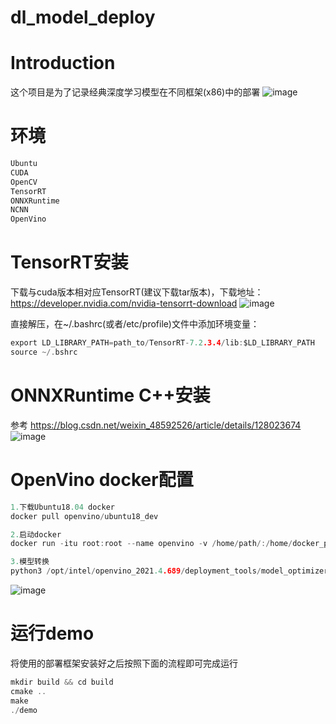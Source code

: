 # dl_model_deploy
# Introduction
这个项目是为了记录经典深度学习模型在不同框架(x86)中的部署
![image](https://github.com/yhwang-hub/dl_model_deploy/blob/master/image/deployment-framework.jpg)

# 环境
```C
Ubuntu
CUDA
OpenCV
TensorRT
ONNXRuntime
NCNN
OpenVino
```

# TensorRT安装
下载与cuda版本相对应TensorRT(建议下载tar版本)，下载地址： https://developer.nvidia.com/nvidia-tensorrt-download
![image](https://github.com/yhwang-hub/dl_model_deploy/blob/master/image/TensorRT-tar.png)

直接解压，在~/.bashrc(或者/etc/profile)文件中添加环境变量：
```C
export LD_LIBRARY_PATH=path_to/TensorRT-7.2.3.4/lib:$LD_LIBRARY_PATH
source ~/.bshrc
```

# ONNXRuntime C++安装
参考 https://blog.csdn.net/weixin_48592526/article/details/128023674
![image](https://github.com/yhwang-hub/dl_model_deploy/blob/master/image/onnxruntime.png)
# OpenVino docker配置
```C
1.下载Ubuntu18.04 docker
docker pull openvino/ubuntu18_dev

2.启动docker
docker run -itu root:root --name openvino -v /home/path/:/home/docker_path/ -v /tmp/.X11-unix/:/tmp/.X11-unix/ -e DISPLAY=$DISPLAY --shm-size=64g openvino/ubuntu18_dev /bin/bash

3.模型转换
python3 /opt/intel/openvino_2021.4.689/deployment_tools/model_optimizer/mo_onnx.py --input_model yolox_s_sim_modify.onnx --input_shape [1,3,640,640] --output_dir ./
```
![image](https://github.com/yhwang-hub/dl_model_deploy/blob/master/image/openvino.png)
# 运行demo
将使用的部署框架安装好之后按照下面的流程即可完成运行
```C
mkdir build && cd build
cmake ..
make
./demo
```
